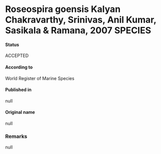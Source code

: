 Roseospira goensis Kalyan Chakravarthy, Srinivas, Anil Kumar, Sasikala & Ramana, 2007 SPECIES
=======

#### Status
ACCEPTED

#### According to
World Register of Marine Species

#### Published in
null

#### Original name
null

### Remarks
null